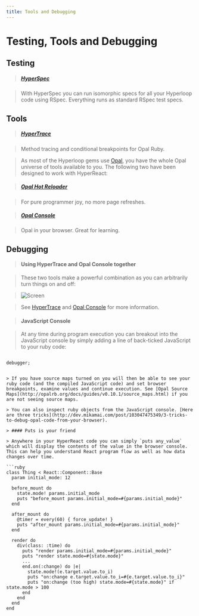 ```yaml
---
title: Tools and Debugging
---
```

# Testing, Tools and Debugging

## Testing

> ##### [HyperSpec](https://github.com/ruby-hyperloop/hyper-spec)

> With HyperSpec you can run isomorphic specs for all your Hyperloop code using RSpec. Everything runs as standard RSpec test specs.

## Tools

> ##### [HyperTrace](https://github.com/ruby-hyperloop/hyper-trace)

> Method tracing and conditional breakpoints for Opal Ruby.

> As most of the Hyperloop gems use [Opal](http://opalrb.org/), you have the whole Opal universe of tools available to you. The following two have been designed to work with HyperReact:

> ##### [Opal Hot Reloader](https://github.com/fkchang/opal-hot-reloader)

> For pure programmer joy, no more page refreshes.

> ##### [Opal Console](https://github.com/fkchang/opal-console)

> Opal in your browser. Great for learning.

## Debugging

> #### Using HyperTrace and Opal Console together

> These two tools make a powerful combination as you can arbitrarily turn things on and off:

> ![Screen](images/opal_console.png)

> See [HyperTrace](https://github.com/ruby-hyperloop/hyper-trace) and [Opal Console](https://github.com/fkchang/opal-console) for more information.

> #### JavaScript Console

> At any time during program execution you can breakout into the JavaScript console by simply adding a line of back-ticked JavaScript to your ruby code:

> ```ruby
`debugger;`
```

> If you have source maps turned on you will then be able to see your ruby code (and the compiled JavaScript code) and set browser breakpoints, examine values and continue execution. See [Opal Source Maps](http://opalrb.org/docs/guides/v0.10.1/source_maps.html) if you are not seeing source maps.

> You can also inspect ruby objects from the JavaScript console. [Here are three tricks](http://dev.mikamai.com/post/103047475349/3-tricks-to-debug-opal-code-from-your-browser).

> #### Puts is your friend

> Anywhere in your HyperReact code you can simply `puts any_value` which will display the contents of the value in the browser console. This can help you understand React program flow as well as how data changes over time.

```ruby
class Thing < React::Component::Base
  param initial_mode: 12

  before_mount do
    state.mode! params.initial_mode
    puts "before_mount params.initial_mode=#{params.initial_mode}"
  end

  after_mount do
    @timer = every(60) { force_update! }
    puts "after_mount params.initial_mode=#{params.initial_mode}"
  end

  render do
    div(class: :time) do
      puts "render params.initial_mode=#{params.initial_mode}"
      puts "render state.mode=#{state.mode}"
      ...
      end.on(:change) do |e|
        state.mode!(e.target.value.to_i)
        puts "on:change e.target.value.to_i=#{e.target.value.to_i}"
        puts "on:change (too high) state.mode=#{state.mode}" if state.mode > 100
      end
    end
  end
end
```

